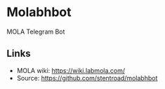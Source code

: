 # Molabhbot

MOLA Telegram Bot

## Links

  * MOLA wiki: https://wiki.labmola.com/
  * Source: https://github.com/stentroad/molabhbot
